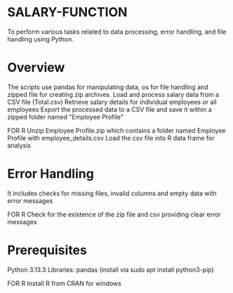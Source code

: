 # SALARY-FUNCTION
To perform various tasks related to data processing, error handling, and file handling using Python.
# Overview
The scripts use pandas for manipulating data, os for file handling and zipped file for creating zip archives.
Load and process salary data from a CSV file (Total.csv)
Retrieve salary details for individual employees or all employees
Export the processed data to a CSV file and save it within a zipped folder named "Employee Profile"

FOR R
Unzip Employee Profile.zip which contains a folder named Employee Profile with employee_details.csv
Load the csv file into R data frame for analysis

# Error Handling
It includes checks for missing files, invalid columns and empty data with error messages

FOR R 
Check for the existence of the zip file and csv providing clear error messages
# Prerequisites
Python 3.13.3
Libraries: pandas (install via sudo apt install python3-pip)

FOR R
Install R from CRAN for windows
